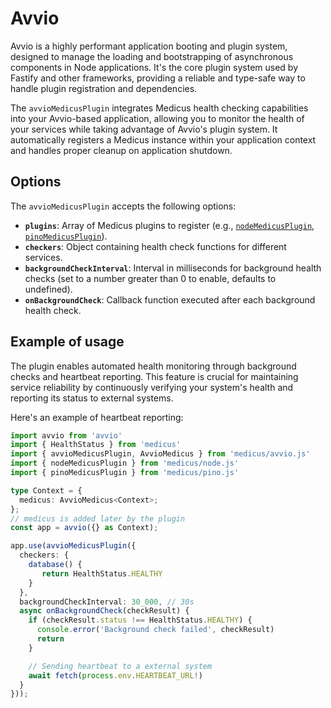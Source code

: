 # Avvio <Badge type="warning" text="Third-Party" />

Avvio is a highly performant application booting and plugin system, designed to manage the loading and bootstrapping of asynchronous components in Node applications. It's the core plugin system used by Fastify and other frameworks, providing a reliable and type-safe way to handle plugin registration and dependencies.

The `avvioMedicusPlugin` integrates Medicus health checking capabilities into your Avvio-based application, allowing you to monitor the health of your services while taking advantage of Avvio's plugin system. It automatically registers a Medicus instance within your application context and handles proper cleanup on application shutdown.

## Options

The `avvioMedicusPlugin` accepts the following options:

- **`plugins`**: Array of Medicus plugins to register (e.g., [`nodeMedicusPlugin`](/integrations/node), [`pinoMedicusPlugin`](/integrations/pino)).
- **`checkers`**: Object containing health check functions for different services.
- **`backgroundCheckInterval`**: Interval in milliseconds for background health checks (set to a number greater than 0 to enable, defaults to undefined).
- **`onBackgroundCheck`**: Callback function executed after each background health check.

## Example of usage

The plugin enables automated health monitoring through background checks and heartbeat reporting. This feature is crucial for maintaining service reliability by continuously verifying your system's health and reporting its status to external systems.

Here's an example of heartbeat reporting:

```ts
import avvio from 'avvio'
import { HealthStatus } from 'medicus'
import { avvioMedicusPlugin, AvvioMedicus } from 'medicus/avvio.js'
import { nodeMedicusPlugin } from 'medicus/node.js'
import { pinoMedicusPlugin } from 'medicus/pino.js'

type Context = {
  medicus: AvvioMedicus<Context>;
};
// medicus is added later by the plugin
const app = avvio({} as Context);

app.use(avvioMedicusPlugin({
  checkers: {
    database() {
       return HealthStatus.HEALTHY
    }
  },
  backgroundCheckInterval: 30_000, // 30s
  async onBackgroundCheck(checkResult) {
    if (checkResult.status !== HealthStatus.HEALTHY) {
      console.error('Background check failed', checkResult)
      return
    }

    // Sending heartbeat to a external system
    await fetch(process.env.HEARTBEAT_URL!) 
  }
}));
```